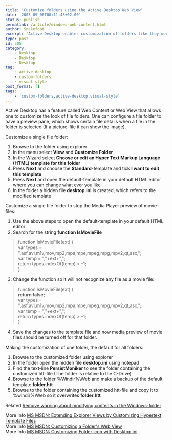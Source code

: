 ```yaml
---
title: 'Customize folders using the Active Desktop Web View'
date: '2003-09-06T00:11:43+02:00'
status: publish
permalink: /article/windows-web-content.html
author: Snakefoot
excerpt: 'Active Desktop enables customization of folders like they were web pages.'
type: post
id: 305
category:
    - Desktop
    - Desktop
    - Desktop
tag:
    - active-desktop
    - custom-folders
    - visual-style
post_format: []
tags:
    - 'custom-folders,active-desktop,visual-style'
---
```

Active Desktop has a feature called Web Content or Web View that allows one to customize the look of file folders. One can configure a file folder to have a preview pane, which shows certain file details when a file in the folder is selected (If a picture-file it can show the image).  
  
 Customize a single file folder:

1. Browse to the folder using explorer
2. In the menu select **View** and **Customize Folder**
3. In the Wizard select **Choose or edit an Hyper Text Markup Language (HTML) template for this folder**
4. Press **Next** and choose the **Standard**-template and tick **I want to edit this template**
5. Press **Next** and open the default-template in your default HTML editor where you can change what ever you like
6. In the folder a hidden file **desktop.ini** is created, which refers to the modified template
 
 Customize a single file folder to stop the Media Player preview of movie-files:
1. Use the above steps to open the default-template in your default HTML editor
2. Search for the string **function IsMovieFile**
  > function IsMovieFile(ext) {  
  >  var types = ",asf,avi,m1v,mov,mp2,mpa,mpe,mpeg,mpg,mpv2,qt,asx,";  
  >  var temp = ","+ext+",";  
  >  return types.indexOf(temp) &gt; -1;  
  >  }
3. Change the function so it will not recognize any file as a movie file:
  > function IsMovieFile(ext) {  
  >  **return false;**  
  >  var types = ",asf,avi,m1v,mov,mp2,mpa,mpe,mpeg,mpg,mpv2,qt,asx,";  
  >  var temp = ","+ext+",";  
  >  return types.indexOf(temp) &gt; -1;  
  >  }
4. Save the changes to the template file and now media preview of movie files should be turned off for that folder.
 
 Making the customization of one folder, the default for all folders:
1. Browse to the customized folder using explorer
2. In the folder open the hidden file **desktop.ini** using notepad
3. Find the text-line **PersistMoniker** to see the folder containing the customized htt-file (The folder is relative to the C-Drive)
4. Browse to the folder %Windir%\\Web and make a backup of the default template **folder.htt**
5. Browse to the folder containing the customized htt-file and copy it to %windir%\\Web so it overwrites **folder.htt**
 
 Related [Remove warning about modifying contents in the Windows-folder](/article/windows-folder-warning.html)  
  
 More Info [MS MSDN: Extending Explorer Views by Customizing Hypertext Template Files](http://msdn.microsoft.com/en-us/magazine/cc302292.aspx "MSDN Magazine June 2000 - More Windows 2000 UI Goodies: Extending Explorer Views by Customizing Hypertext Template Files")  
 More Info [MS MSDN: Customizing a Folder's Web View](http://msdn.microsoft.com/en-us/library/bb776835.aspx)  
 More Info [MS MSDN: Customizing Folder icon with Desktop.ini](http://msdn.microsoft.com/en-us/library/cc144102.aspx)  